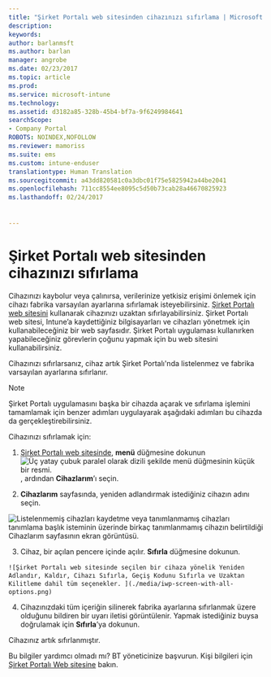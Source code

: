 ```yaml
---
title: "Şirket Portalı web sitesinden cihazınızı sıfırlama | Microsoft Docs"
description: 
keywords: 
author: barlanmsft
ms.author: barlan
manager: angrobe
ms.date: 02/23/2017
ms.topic: article
ms.prod: 
ms.service: microsoft-intune
ms.technology: 
ms.assetid: d3182a85-328b-45b4-bf7a-9f6249984641
searchScope:
- Company Portal
ROBOTS: NOINDEX,NOFOLLOW
ms.reviewer: mamoriss
ms.suite: ems
ms.custom: intune-enduser
translationtype: Human Translation
ms.sourcegitcommit: a43dd820581c0a3dbc01f75e5825942a44be2041
ms.openlocfilehash: 711cc8554ee8095c5d50b73cab28a46670825923
ms.lasthandoff: 02/24/2017


---
```



# <a name="reset-your-device-from-the-company-portal-website"></a>Şirket Portalı web sitesinden cihazınızı sıfırlama

Cihazınızı kaybolur veya çalınırsa, verilerinize yetkisiz erişimi önlemek için cihazı fabrika varsayılan ayarlarına sıfırlamak isteyebilirsiniz. [Şirket Portalı web sitesini](http://portal.manage.microsoft.com) kullanarak cihazınızı uzaktan sıfırlayabilirsiniz. Şirket Portalı web sitesi, Intune’a kaydettiğiniz bilgisayarları ve cihazları yönetmek için kullanabileceğiniz bir web sayfasıdır. Şirket Portalı uygulaması kullanırken yapabileceğiniz görevlerin çoğunu yapmak için bu web sitesini kullanabilirsiniz.

Cihazınızı sıfırlarsanız, cihaz artık Şirket Portalı'nda listelenmez ve fabrika varsayılan ayarlarına sıfırlanır.

> [!Note]
> Şirket Portalı uygulamasını başka bir cihazda açarak ve sıfırlama işlemini tamamlamak için benzer adımları uygulayarak aşağıdaki adımları bu cihazda da gerçekleştirebilirsiniz. 

Cihazınızı sıfırlamak için:

1.    [Şirket Portalı web sitesinde](http://portal.manage.microsoft.com), __menü__ düğmesine dokunun ![Üç yatay çubuk paralel olarak dizili şekilde menü düğmesinin küçük bir resmi.](/Intune/whats-new/media/CP_hamburger_menu.png), ardından __Cihazlarım__’ı seçin.

2. __Cihazlarım__ sayfasında, yeniden adlandırmak istediğiniz cihazın adını seçin.

  ![Listelenmemiş cihazları kaydetme veya tanımlanmamış cihazları tanımlama başlık isteminin üzerinde birkaç tanımlanmamış cihazın belirtildiği Cihazlarım sayfasının ekran görüntüsü.](./media/macOS_enroll_002_tap_here_banner.png)

3.    Cihaz, bir açılan pencere içinde açılır. **Sıfırla** düğmesine dokunun.

    ![Şirket Portalı web sitesinde seçilen bir cihaza yönelik Yeniden Adlandır, Kaldır, Cihazı Sıfırla, Geçiş Kodunu Sıfırla ve Uzaktan Kilitleme dahil tüm seçenekler. ](./media/iwp-screen-with-all-options.png)

4.  Cihazınızdaki tüm içeriğin silinerek fabrika ayarlarına sıfırlanmak üzere olduğunu bildiren bir uyarı iletisi görüntülenir. Yapmak istediğiniz buysa doğrulamak için **Sıfırla**’ya dokunun.

Cihazınız artık sıfırlanmıştır.

Bu bilgiler yardımcı olmadı mı? BT yöneticinize başvurun. Kişi bilgileri için [Şirket Portalı Web sitesine](http://portal.manage.microsoft.com) bakın.


